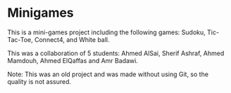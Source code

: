 # Minigames
This is a mini-games project including the following games: Sudoku, Tic-Tac-Toe, Connect4, and White ball.<br/>

This was a collaboration of 5 students: Ahmed AlSai, Sherif Ashraf, Ahmed Mamdouh, Ahmed ElQaffas and Amr Badawi.<br/>

Note: This was an old project and was made without using Git, so the quality is not assured.

